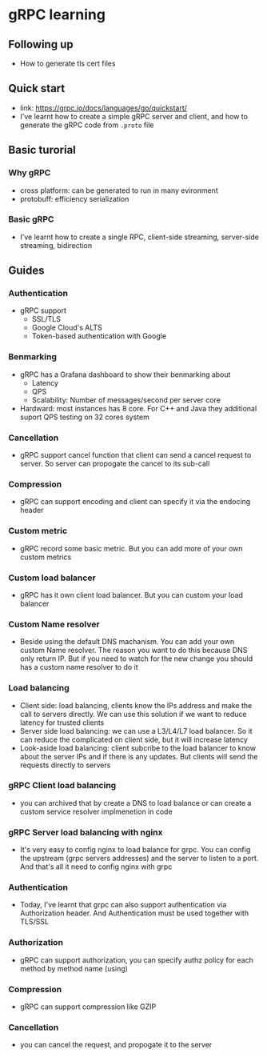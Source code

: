 # gRPC learning

## Following up

- How to generate tls cert files

## Quick start

- link: https://grpc.io/docs/languages/go/quickstart/
- I've learnt how to create a simple gRPC server and client, and how to generate the gRPC code from `.proto` file

## Basic turorial

### Why gRPC

- cross platform: can be generated to run in many evironment
- protobuff: efficiency serialization

### Basic gRPC

- I've learnt how to create a single RPC, client-side streaming, server-side streaming, bidirection

## Guides

### Authentication

- gRPC support
  - SSL/TLS
  - Google Cloud's ALTS
  - Token-based authentication with Google

### Benmarking

- gRPC has a Grafana dashboard to show their benmarking about
  - Latency
  - QPS
  - Scalability: Number of messages/second per server core
- Hardward: most instances has 8 core. For C++ and Java they additional suport QPS testing on 32 cores system

### Cancellation

- gRPC support cancel function that client can send a cancel request to server. So server can propogate the cancel to its sub-call

### Compression

- gRPC can support encoding and client can specify it via the endocing header

### Custom metric

- gRPC record some basic metric. But you can add more of your own custom metrics

### Custom load balancer

- gRPC has it own client load balancer. But you can custom your load balancer

### Custom Name resolver

- Beside using the default DNS machanism. You can add your own custom Name resolver. The reason you want to do this because DNS only return IP. But if you need to watch for the new change you should has a custom name resolver to do it

### Load balancing

- Client side: load balancing, clients know the IPs address and make the call to servers directly. We can use this solution if we want to reduce latency for trusted clients
- Server side load balancing: we can use a L3/L4/L7 load balancer. So it can reduce the complicated on client side, but it will increase latency
- Look-aside load balancing: client subcribe to the load balancer to know about the server IPs and if there is any updates. But clients will send the requests directly to servers

### gRPC Client load balancing

- you can archived that by create a DNS to load balance or can create a custom service resolver implmenetion in code

### gRPC Server load balancing with nginx

- It's very easy to config nginx to load balance for grpc. You can config the upstream (grpc servers addresses) and the server to listen to a port. And that's all it need to config nginx with grpc

### Authentication

- Today, I've learnt that grpc can also support authentication via Authorization header. And Authentication must be used together with TLS/SSL

### Authorization

- gRPC can support authorization, you can specify authz policy for each method by method name (using)

### Compression

- gRPC can support compression like GZIP

### Cancellation

- you can cancel the request, and propogate it to the server
